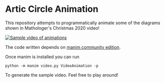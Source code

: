 # Artic Circle Animation
This repository attempts to programmatically animate some of the diagrams shown in Mathologer's Christmas 2020 video!

[![Sample video of animations](https://img.youtube.com/vi/IFMbMchj_Zo/0.jpg)](https://www.youtube.com/watch?v=IFMbMchj_Zo)

The code written depends on [manim community edition](https://github.com/ManimCommunity/manim).

Once manim is installed you can run 

```
python -m manim video.py VideoAnimation -p
```

To generate the sample video. Feel free to play around!
